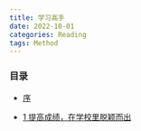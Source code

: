 ```yaml
---
title: 学习高手
date: 2022-10-01
categories: Reading
tags: Method
---
```



### 目录

- [序](0-preface)

- [1 提高成绩，在学校里脱颖而出](1-improving-performance)


